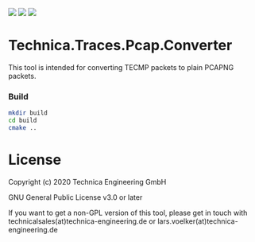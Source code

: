[![](https://img.shields.io/badge/download-nightly-green)](https://nightly.link/Technica-Engineering/Technica.Traces.Tecmp.Converter/workflows/cmake/master)
![](https://img.shields.io/github/actions/workflow/status/Technica-Engineering/Technica.Traces.Pcap.Converter/cmake.yml)
![](https://img.shields.io/github/license/Technica-Engineering/Technica.Traces.Pcap.Converter)


# Technica.Traces.Pcap.Converter

This tool is intended for converting TECMP packets to plain PCAPNG packets.

### Build

```sh
mkdir build
cd build
cmake ..
```

# License

Copyright (c) 2020 Technica Engineering GmbH

GNU General Public License v3.0 or later

If you want to get a non-GPL version of this tool, please get in touch with technicalsales(at)technica-engineering.de or lars.voelker(at)technica-engineering.de
